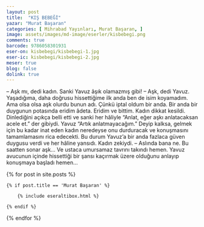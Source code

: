 ```yaml
---
layout: post
title:  "KIŞ BEBEĞİ"
yazar: "Murat Başaran"
categories: [ Mihrabad Yayınları, Murat Başaran, ]
image: assets/images/md-image/eserler/kisbebegi.png
comments: true
barcode: 9786058301931
eser-on: kisbebegi/kisbebegi-1.jpg
eser-ic: kisbebegi/kisbebegi-2.jpg
meser: true
blog: false
dolink: true
---
```


– Aşk mı, dedi kadın. Sanki Yavuz âşık olamazmış gibi!
– Aşk, dedi Yavuz. Yaşadığıma, daha doğrusu hissettiğime ilk anda ben de isim koyamadım. Ama olsa olsa aşk olurdu bunun adı. Çünkü iptal oldum bir anda. Bir anda bir duygunun potasında eridim âdeta. Eridim ve bittim. Kadın dikkat kesildi. Dinlediğini açıkça belli etti ve sanki her hâliyle “Anlat, eğer aşkı anlatacaksan acele et.” der gibiydi. Yavuz “Artık anlatmayacağım.” Deyip kalksa, gelmek için bu kadar inat eden kadın neredeyse onu durduracak ve konuşmasını tamamlamasını rica edecekti. Bu durum Yavuz’a bir anda fazlaca güven duygusu verdi ve her hâline yansıdı.
Kadın zekiydi.
– Aslında bana ne. Bu saatten sonar aşk… Ve ustaca umursamaz tavrını takındı hemen. Yavuz avucunun içinde hissettiği bir şansı kaçırmak üzere olduğunu anlayıp konuşmaya başladı hemen…



{% for post in site.posts %}

    {% if post.title == 'Murat Başaran' %}

        {% include eseraltibox.html %}

    {% endif %}

{% endfor %}
